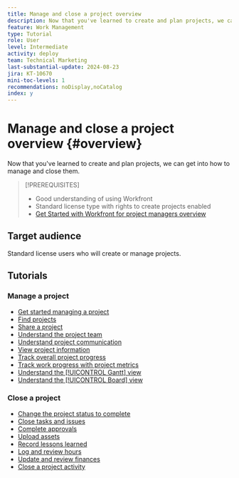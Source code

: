 ```yaml
---
title: Manage and close a project overview
description: Now that you've learned to create and plan projects, we can get into how to manage and close them.
feature: Work Management
type: Tutorial
role: User
level: Intermediate
activity: deploy
team: Technical Marketing
last-substantial-update: 2024-08-23
jira: KT-10670
mini-toc-levels: 1
recommendations: noDisplay,noCatalog
index: y
---
```


# Manage and close a project overview {#overview}

Now that you've learned to create and plan projects, we can get into how to manage and close them.

>[!PREREQUISITES]
>
>* Good understanding of using Workfront
>* Standard license type with rights to create projects enabled
>* [Get Started with Workfront for project managers overview](https://experienceleague.adobe.com/?recommended=Workfront-U-1-2022.1.planners)


## Target audience

Standard license users who will create or manage projects.

## Tutorials

### Manage a project

* [Get started managing a project](/help/manage-work/projects/getting-started-manage-a-project.md)
* [Find projects](/help/manage-work/projects/find-projects.md)
* [Share a project](/help/manage-work/projects/share-a-project.md)
* [Understand the project team](/help/manage-work/projects/understand-the-project-team.md)
* [Understand project communication](/help/manage-work/projects/understand-project-communication.md)
* [View project information](/help/manage-work/projects/view-project-information.md) 
* [Track overall project progress](/help/manage-work/projects/track-overall-project-progress.md)
* [Track work progress with project metrics](/help/manage-work/projects/track-work-progress-with-project-metrics.md)
* [Understand the [!UICONTROL Gantt] view](/help/manage-work/projects/understand-the-gantt-view.md)
* [Understand the [!UICONTROL Board] view](/help/manage-work/projects/understand-the-board-view.md)


### Close a project

* [Change the project status to complete](/help/manage-work/projects/change-the-project-status.md)
* [Close tasks and issues](/help/manage-work/close-a-project/close-tasks-and-issues.md)
* [Complete approvals](/help/manage-work/close-a-project/complete-approvals.md)
* [Upload assets](/help/manage-work/close-a-project/upload-assets.md)
* [Record lessons learned](/help/manage-work/close-a-project/lessons-learned-from-closing-a-project.md)
* [Log and review hours](/help/manage-work/close-a-project/log-and-review-hours.md)
* [Update and review finances](/help/manage-work/project-finances/update-and-review-finances.md)
* [Close a project activity](/help/manage-work/close-a-project/close-a-project-activity.md)
